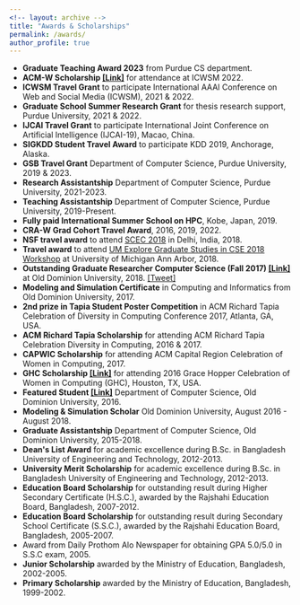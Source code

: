 ```yaml
---
<!-- layout: archive -->
title: "Awards & Scholarships"
permalink: /awards/
author_profile: true
---
```

* **Graduate Teaching Award 2023** from Purdue CS department.
* **ACM-W Scholarship [[Link]](https://women.acm.org/scholars/acm-w-scholars/tunazzina-islam/)** for attendance at ICWSM 2022.
* **ICWSM Travel Grant** to participate International AAAI Conference on Web and Social Media (ICWSM), 2021 & 2022.
* **Graduate School Summer Research Grant** for thesis research support, Purdue University, 2021 & 2022.
* **IJCAI Travel Grant** to participate International Joint Conference on Artificial Intelligence (IJCAI-19), Macao, China.
* **SIGKDD Student Travel Award**  to participate KDD 2019, Anchorage, Alaska.
* **GSB Travel Grant** Department of Computer Science, Purdue University, 2019 & 2023.
* **Research Assistantship** Department of Computer Science, Purdue University, 2021-2023.
* **Teaching Assistantship** Department of Computer Science, Purdue University, 2019-Present.
* **Fully paid International Summer School on HPC**, Kobe, Japan, 2019.
* **CRA-W Grad Cohort Travel Award**,  2016, 2019, 2022.
* **NSF travel award** to attend [SCEC 2018](https://scec18.github.io/) in Delhi, India, 2018.
* **Travel award** to attend [UM Explore Graduate Studies in CSE 2018 Workshop](https://www.eecs.umich.edu/cse/Explore_Grad_Studies/) at University of Michigan Ann Arbor, 2018.
* **Outstanding Graduate Researcher Computer Science (Fall 2017) [[Link]](https://www.odu.edu/sites/default/files/documents/nlspring2018-odu-computer-science.pdf)** at Old Dominion University, 2018. [[Tweet]](https://twitter.com/oducs/status/988885970081714176)
* **Modeling and Simulation Certificate** in Computing and Informatics from Old Dominion University, 2017.
* **2nd prize in Tapia Student Poster Competition** in ACM Richard Tapia Celebration of Diversity in Computing Conference 2017, Atlanta, GA, USA.
* **ACM Richard Tapia Scholarship** for attending ACM Richard Tapia Celebration Diversity in Computing, 2016 & 2017.
* **CAPWIC Scholarship** for attending ACM Capital Region Celebration of Women in Computing, 2017.
* **GHC Scholarship [[Link]](https://ghc.anitab.org/2016-student-academic/scholarships/2016-ghc-scholars/attachment/tunazzina-islam-1/)** for attending 2016 Grace Hopper Celebration of Women in Computing (GHC), Houston, TX, USA. 
* **Featured Student [[Link]](https://ww1.odu.edu/content/odu/compsci/news/2016/10/featured_student_tun.html)** Department of Computer Science, Old Dominion University, 2016.
* **Modeling & Simulation Scholar** Old Dominion University, August 2016 - August 2018.
* **Graduate Assistantship** Department of Computer Science, Old Dominion University, 2015-2018.
* **Dean's List Award** for academic excellence during B.Sc. in Bangladesh University of Engineering and Technology, 2012-2013.
* **University Merit Scholarship** for academic excellence during B.Sc. in Bangladesh University of Engineering and Technology, 2012-2013.
* **Education Board Scholarship** for outstanding result during Higher Secondary Certificate (H.S.C.), awarded by the Rajshahi Education Board, Bangladesh, 2007-2012.
* **Education Board Scholarship** for outstanding result during Secondary School Certificate (S.S.C.), awarded by the Rajshahi Education Board, Bangladesh, 2005-2007.
* Award from Daily Prothom Alo Newspaper for obtaining GPA 5.0/5.0 in S.S.C exam, 2005.
* **Junior Scholarship** awarded by the Ministry of Education, Bangladesh, 2002-2005.
* **Primary Scholarship** awarded by the Ministry of Education, Bangladesh, 1999-2002.

<!-- * * **ICWSM-21 Scholarship** to participate International AAAI Conference on Web and Social Media (ICWSM).
* **Summer Research Grant 2021** Graduate School Summer Research Grant for thesis research support, Purdue University. -->
<!-- * **Travel Award** to participate 2016 CRA-W Graduate Cohort Workshop, San Diego, CA, 2016. -->
